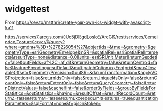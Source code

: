 # widgettest
From https://dev.to/matthri/create-your-own-ios-widget-with-javascript-5a11


https://services7.arcgis.com/0Uc5jDlEgdLosloE/ArcGIS/rest/services/Gemeinden/FeatureServer/0/query?where=gmdnr+%3D+%278226054%27&objectIds=&time=&geometry=&geometryType=esriGeometryEnvelope&inSR=&spatialRel=esriSpatialRelIntersects&resultType=none&distance=0.0&units=esriSRUnit_Meter&returnGeodetic=false&outFields=af%2C+af_dif&returnGeometry=false&returnCentroid=false&featureEncoding=esriDefault&multipatchOption=xyFootprint&maxAllowableOffset=&geometryPrecision=&outSR=&datumTransformation=&applyVCSProjection=false&returnIdsOnly=false&returnUniqueIdsOnly=false&returnCountOnly=false&returnExtentOnly=false&returnQueryGeometry=false&returnDistinctValues=false&cacheHint=false&orderByFields=&groupByFieldsForStatistics=&outStatistics=&having=&resultOffset=&resultRecordCount=&returnZ=false&returnM=false&returnExceededLimitFeatures=true&quantizationParameters=&sqlFormat=none&f=pjson&token=
